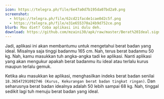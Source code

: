 ```yaml
---
icon: https://telegra.ph/file/6e47a0d7b195da07bd2a9.png
screenshot:
  - https://telegra.ph/file/62cd21facde1cae0d2c5f.png
  - https://telegra.ph/file/e31e655370a24b9d752ce.png
blurb: Mau diet? Coba aplikasi ini dulu deh.
download: https://github.com/mzaini30/apk/raw/master/Berat%20Ideal.signed.apk
---
```


Jadi, aplikasi ini akan membantumu untuk mengetahui berat badan yang ideal. Misalnya saja tinggi badanmu 165 cm. Nah, terus berat badanmu 50 kg. Nah, kamu masukkan tuh angka-angka tadi ke aplikasi. Nanti aplikasi yang akan mengukur apakah berat badanmu itu ideal atau terlalu kurus maupun terlalu gemuk.

Ketika aku masukkan ke aplikasi, menghasilkan indeks berat badan senilai `18.36547291092746 (Kurus, Kekurangan berat badan tingkat ringan)`. Dan seharusnya berat badan idealnya adalah 50 lebih sampai 68 kg. Nah, tinggal sedikit lagi tuh menuju berat badan yang ideal.